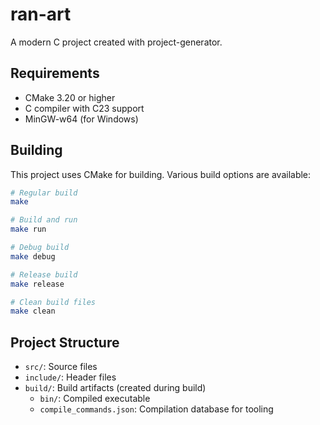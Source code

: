 # ran-art

A modern C project created with project-generator.

## Requirements

- CMake 3.20 or higher
- C compiler with C23 support
- MinGW-w64 (for Windows)

## Building

This project uses CMake for building. Various build options are available:

```bash
# Regular build
make

# Build and run
make run

# Debug build
make debug

# Release build
make release

# Clean build files
make clean
```

## Project Structure

- `src/`: Source files
- `include/`: Header files
- `build/`: Build artifacts (created during build)
  - `bin/`: Compiled executable
  - `compile_commands.json`: Compilation database for tooling
